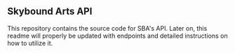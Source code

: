 ## Skybound Arts API

This repository contains the source code for SBA's API. Later on, this readme will properly be updated with endpoints and detailed instructions on how to utilize it.
